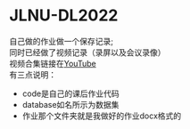 # JLNU-DL2022
自己做的作业做一个保存记录;  
同时已经做了视频记录（录屏以及会议录像）  
视频合集链接在[YouTube](https://youtube.com/playlist?list=PLavzWA8nmlnGLwualo3hHQgoEQCr5x2x7)   
有三点说明：  
+ code是自己的课后作业代码
+ database如名所示为数据集  
+ 作业那个文件夹就是我做好的作业docx格式的
